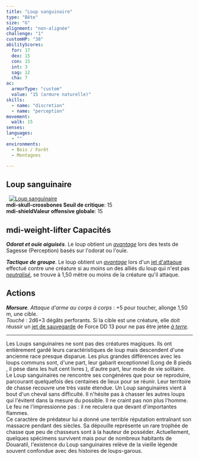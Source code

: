 ```yaml
---
title: "Loup sanguinaire"
type: "Bête"
size: "G"
alignment: "non-alignée"
challenge: "1"
customHP: "38"
abilityScores:
  for: 17
  dex: 15
  con: 15
  int: 3
  sag: 12
  cha: 7
ac:
  armorType: "custom"
  value: "15 (armure naturelle)"
skills:
  - name: "discretion"
  - name: "perception"
movement:
  walk: 15
senses:
languages:
  - ""
environments:
  - Bois / Forêt
  - Montagnes

---
```

## Loup sanguinaire
&nbsp;
[![Loup sanguinaire](https://www.douaratil.fr/illustrations/bete/loupsanguinairem.png)](https://www.douaratil.fr/illustrations/bete/loupsanguinaire.jpg)  
**<v-icon>mdi-skull-crossbones</v-icon> Seuil de critique**: 15        
**<v-icon>mdi-shield</v-icon>Valeur offensive globale**: 15   
## <v-icon>mdi-weight-lifter</v-icon> Capacités
_**Odorat et ouïe aiguisés**_. Le loup obtient un [_avantage_](/utiliser-les-caracteristiques/#avantage-et-desavantage) lors des tests de Sagesse (Perception) basés sur l'odorat ou l'ouïe.

_**Tactique de groupe**_. Le loup obtient un [_avantage_](/utiliser-les-caracteristiques/#avantage-et-desavantage) lors d'un [jet d'attaque](/combattre/#jets-d-attaque) effectué contre une créature si au moins un des alliés du loup qui n'est pas [_neutralisé_](/gerer-la-sante-du-personnage/#neutralise), se trouve à 1,50 mètre ou moins de la créature qu'il attaque.

## Actions
_**Morsure**_. _Attaque d'arme au corps à corps_ : +5 pour toucher, allonge 1,50 m, une cible.  
_Touché_ : 2d6+3 dégâts perforants. Si la cible est une créature, elle doit réussir un [jet de sauvegarde](/utiliser-les-caracteristiques/#jets-de-sauvegarde) de Force DD 13 pour ne pas être jetée [_à terre_](/gerer-la-sante-du-personnage/#a-terre).

---

Les Loups sanguinaires ne sont pas des créatures magiques. Ils ont entièrement gardé leurs caractéristiques de loup mais descendent d'une ancienne race presque disparue. Les plus grandes différences avec les loups communs sont, d'une part, leur gabarit exceptionnel (Long de 8 pieds , il pèse dans les huit cent livres ), d'autre part, leur mode de vie solitaire.  
Le Loup sanguinaires ne rencontre ses congénères que pour se reproduire, parcourant quelquefois des centaines de lieux pour se réunir. Leur territoire de chasse recouvre une très vaste étendue. Un Loup sanguinaires vient à bout d'un cheval sans difficulté. Il n'hésite pas à chasser les autres loups qui l'évitent dans la mesure du possible. Il ne craint pas non plus l'homme. Le feu ne l'impressionne pas : il ne reculera que devant d'importantes flammes.  
Ce caractère de prédateur lui a donné une terrible réputation entraînant son massacre pendant des siècles. Sa dépouille représente un rare trophée de chasse que peu de chasseurs sont à la hauteur de posséder. Actuellement, quelques spécimens survivent mais pour de nombreux habitants de Douaratil, l'existence du Loup sanguinaires relève de la vieille légende souvent confondue avec des histoires de loups-garous.  
